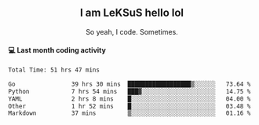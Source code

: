 <h2 align="center">I am LeKSuS hello lol</h2>
<p align="center">So yeah, I code. Sometimes.</p>

#### :computer: Last month coding activity
<!--START_SECTION:waka-->

```txt
Total Time: 51 hrs 47 mins

Go                39 hrs 30 mins  ██████████████████▒░░░░░░   73.64 %
Python            7 hrs 54 mins   ███▓░░░░░░░░░░░░░░░░░░░░░   14.75 %
YAML              2 hrs 8 mins    █░░░░░░░░░░░░░░░░░░░░░░░░   04.00 %
Other             1 hr 52 mins    █░░░░░░░░░░░░░░░░░░░░░░░░   03.48 %
Markdown          37 mins         ▒░░░░░░░░░░░░░░░░░░░░░░░░   01.16 %
```

<!--END_SECTION:waka-->
